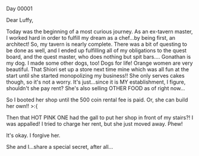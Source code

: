 <!-- title: Mordan Ramsey's Journal Entry: Day 1 -->

Day 00001

Dear Luffy,

Today was the beginning of a most curious journey. As an ex-tavern master, I worked hard in order to fulfill my dream as a chef...by being first, an architect! So, my tavern is nearly complete. 
There was a bit of questing to be done as well, and I ended up fulfilling all of my obligations to the quest board, and the quest master, who does nothing but spit bars....
Gonathan is my dog. I made some other dogs, too! Dogs for life! Orange women are very beautiful. That Shiori set up a store next time mine which was all fun at the start until she started monopolizing my business!! She only serves cakes though, so it's not a worry. It's just...since it is MY establishment, I figure, shouldn't she pay rent? She's also selling OTHER FOOD as of right now...

So I booted her shop until the 500 coin rental fee is paid. Or, she can build her own!! >:{

Then that HOT PINK ONE had the gall to put her shop in front of my stairs?! I was appalled! I tried to charge her rent, but she just moved away. Phew!

It's okay. I forgive her.

She and I...share a special secret, after all...
